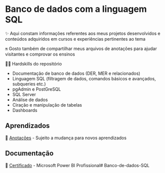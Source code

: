 # Banco de dados com a linguagem SQL
✨ Aqui constam informações referentes aos meus projetos desenvolvidos e conteúdos adquiridos em cursos e experiências pertinentes ao tema  

🔛 Gosto também de compartilhar meus arquivos de anotações para ajudar visitantes e comprovar os ensinos

🤹🏻 Hardskills do repositório  
* Documentação de banco de dados (DER, MER e relacionados)
* Linguagem SQL (filtragem de dados, comandos básicos e avançados, subqueries etc.)
* pgAdmin e PostGreSQL
* SQL Server
* Análise de dados
* Ciração e manipulação de tabelas
* Dashboards

## Aprendizados
  
📝 [Anotações](https://1drv.ms/w/s!Aod7i08U7H1kpU_tWr0lLTCa0WaZ?e=vfVkHj) - Sujeito a mudança para novos aprendizados


## Documentação

📄 [Certificado](https://1drv.ms/b/s!Aod7i08U7H1kwwwcmYpU1fboNnkw?e=ufehVL) - Microsoft Power BI Profissional# Banco-de-dados-SQL
